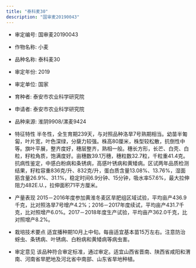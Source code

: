 ```yaml
---
title: "泰科麦30"
description: "国审麦20190043"
---
```

* 审定编号:  国审麦20190043

*  作物名称:  小麦

*  品种名称:  泰科麦30

*  审定年份:  2019

*  审定单位:  国家

* 育种者:  泰安市农业科学研究院

*  申请者:  泰安市农业科学研究院

*  品种来源:  淮阴9908/漯麦9424

*  特征特性
半冬性，全生育期239天，与对照品种洛旱7号熟期相当。幼苗半匍匐，叶片宽，叶色深绿，分蘖力较强。株高80厘米，株型较松散，抗倒性中等。旗叶平展，整齐度好，穗层整齐，熟相一般。穗长方形，长芒、白壳、白粒，籽粒角质，饱满度好。亩穗数39.1万穗，穗粒数32.7粒，千粒重41.4克。抗病性鉴定，中感白粉病和条锈病，高感叶锈病和黄矮病。区试两年品质检测结果，籽粒容重836克/升、832克/升，蛋白质含量13.08%、13.76%，湿面筋含量26.9%、31.1%，稳定时间6.9分钟、15分钟，吸水率57.6%，最大拉伸阻力482E.U.，拉伸面积71平方厘米。

*  产量表现
2015－2016年度参加黄淮冬麦区旱肥组区域试验，平均亩产436.9千克，比对照洛旱7号增产4.2%；2016－2017年度续试，平均亩产431.7千克，比对照增产6.0%。2017－2018年度生产试验，平均亩产362.0千克，比对照增产8.2%。

*  栽培技术要点
适宜播种期10月上中旬。每亩适宜基本苗15万左右。注意防治蚜虫、条锈病、叶锈病、白粉病和黄矮病等病虫害。

*  审定意见
该品种符合审定标准，通过审定。适宜山西省晋南、陕西省咸阳和渭南、河南省旱肥地及河北省中南部、山东省旱地种植。
